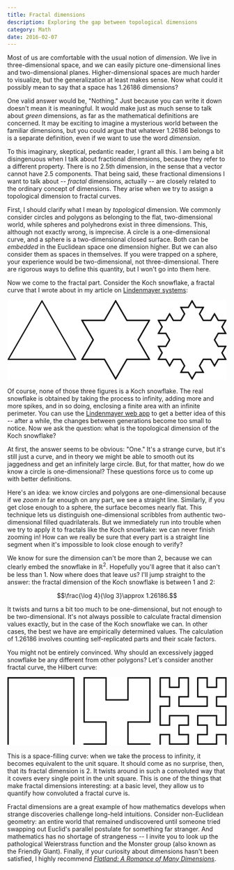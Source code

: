 ```yaml
---
title: Fractal dimensions
description: Exploring the gap between topological dimensions
category: Math
date: 2016-02-07
---
```


Most of us are comfortable with the usual notion of _dimension_. We live in three-dimensional space, and we can easily picture one-dimensional lines and two-dimensional planes. Higher-dimensional spaces are much harder to visualize, but the generalization at least makes sense. Now what could it possibly mean to say that a space has 1.26186 dimensions?

<!--more-->

One valid answer would be, "Nothing." Just because you can write it down doesn't mean it is meaningful. It would make just as much sense to talk about _green_ dimensions, as far as the mathematical definitions are concerned. It may be exciting to imagine a mysterious world between the familiar dimensions, but you could argue that whatever 1.26186 belongs to is a separate definition, even if we want to use the word _dimension_.

To this imaginary, skeptical, pedantic reader, I grant all this. I am being a bit disingenuous when I talk about fractional dimensions, because they refer to a different property. There is no 2.5th dimension, in the sense that a vector cannot have 2.5 components. That being said, these fractional dimensions I want to talk about -- _fractal_ dimensions, actually -- are closely related to the ordinary concept of dimensions. They arise when we try to assign a topological dimension to fractal curves.

First, I should clarify what I mean by _topological_ dimension. We commonly consider circles and polygons as belonging to the flat, two-dimensional world, while spheres and polyhedrons exist in three dimensions. This, although not exactly wrong, is imprecise. A circle is a one-dimensional curve, and a sphere is a two-dimensional closed surface. Both can be _embedded_ in the Euclidean space one dimension higher. But we can also consider them as spaces in themselves. If you were trapped on a sphere, your experience would be two-dimensional, not three-dimensional. There are rigorous ways to define this quantity, but I won't go into them here.

Now we come to the fractal part. Consider the Koch snowflake, a fractal curve that I wrote about in my article on [Lindenmayer systems][linden]:

![First three generations of the Koch snowflake](../assets/svg/koch.svg)

Of course, none of those three figures is a Koch snowflake. The real snowflake is obtained by taking the process to infinity, adding more and more spikes, and in so doing, enclosing a finite area with an infinite perimeter. You can use the [Lindenmayer web app][koch4] to get a better idea of this -- after a while, the changes between generations become too small to notice. Now we ask the question: what is the topological dimension of the Koch snowflake?

At first, the answer seems to be obvious: "One." It's a strange curve, but it's still just a curve, and in theory we might be able to smooth out its jaggedness and get an infinitely large circle. But, for that matter, how do we know a circle is one-dimensional? These questions force us to come up with better definitions.

Here's an idea: we know circles and polygons are one-dimensional because if we _zoom in_ far enough on any part, we see a straight line. Similarly, if you get close enough to a sphere, the surface becomes nearly flat. This technique lets us distinguish one-dimensional scribbles from authentic two-dimensional filled quadrilaterals. But we immediately run into trouble when we try to apply it to fractals like the Koch snowflake: we can never finish zooming in! How can we really be sure that every part is a straight line segment when it's impossible to look close enough to verify?

We know for sure the dimension can't be more than 2, because we can clearly embed the snowflake in $\mathbb{R}^2$. Hopefully you'll agree that it also can't be less than 1. Now where does that leave us? I'll jump straight to the answer: the fractal dimension of the Koch snowflake is between 1 and 2:

$$\frac{\log 4}{\log 3}\approx 1.26186.$$

It twists and turns a bit too much to be one-dimensional, but not enough to be two-dimensional. It's not always possible to calculate fractal dimension values exactly, but in the case of the Koch snowflake we can. In other cases, the best we have are empirically determined values. The calculation of 1.26186 involves counting self-replicated parts and their scale factors.

You might not be entirely convinced. Why should an excessively jagged snowflake be any different from other polygons? Let's consider another fractal curve, the Hilbert curve:

![First three generations of the Hilbert curve](../assets/svg/hilbert.svg)

This is a space-filling curve: when we take the process to infinity, it becomes equivalent to the unit square. It should come as no surprise, then, that its fractal dimension is 2. It twists around in such a convoluted way that it covers every single point in the unit square. This is one of the things that make fractal dimensions interesting: at a basic level, they allow us to quantify how convoluted a fractal curve is.

Fractal dimensions are a great example of how mathematics develops when strange discoveries challenge long-held intuitions. Consider non-Euclidean geometry: an entire world that remained undiscovered until someone tried swapping out Euclid's parallel postulate for something far stranger. And mathematics has no shortage of strangeness -- I invite you to look up the pathological Weierstrass function and the Monster group (also known as the Friendly Giant). Finally, if your curiosity about dimensions hasn't been satisfied, I highly recommend [_Flatland: A Romance of Many Dimensions_][flatland].

[linden]: /blog/post/lindenmayer
[koch4]: http://lindenmayer.mitchellkember.com/koch/4
[flatland]: http://www.geom.uiuc.edu/~banchoff/Flatland/
